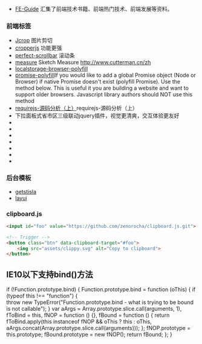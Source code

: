 





- [FE-Guide](https://github.com/zhaoqize/FE-Guide#%E7%A7%BB%E5%8A%A8UI%E6%A1%86%E6%9E%B6) 汇集了前端技术书籍、前端热门技术、前端发展等资料。

### 前端标签
- [Jcrop](https://github.com/tapmodo/Jcrop/tree/v0.9.12) 图片剪切
- [cropperjs](https://fengyuanchen.github.io/cropperjs/)   功能更强
- [perfect-scrollbar](git@github.com:zhouweiaccp/perfect-scrollbar.git) 滚动条
- [measure](https://utom.design/measure.html) Sketch Measure http://www.cutterman.cn/zh
- [localstorage-browser-polyfill](https://www.npmjs.com/package/localstorage-browser-polyfill)
- [promise-polyfill](https://github.com/taylorhakes/promise-polyfill)If you would like to add a global Promise object (Node or Browser) if native Promise doesn't exist (polyfill Promise). Use the method below. This is useful it you are building a website and want to support older browsers. Javascript library authors should NOT use this method
- [requirejs-源码分析（上）](https://blog.shenfq.com/2017/requirejs-%E6%BA%90%E7%A0%81%E5%88%86%E6%9E%90%EF%BC%88%E4%B8%8A%EF%BC%89/)requirejs-源码分析（上）
- [](https://github.com/foxiswho/city-picker)下拉面板式省市区三级联动jquery插件，视觉更清爽，交互体验更友好 
- []()
- []()
- []()
- []()
- []()
- []()
- []()



### 后台模板
- [getstisla](https://github.com/stisla/stisla#quick-start)
- [layui]()

###  clipboard.js
[](https://github.com/zenorocha/clipboard.js.git)
```html
<input id="foo" value="https://github.com/zenorocha/clipboard.js.git">

<!-- Trigger -->
<button class="btn" data-clipboard-target="#foo">
    <img src="assets/clippy.svg" alt="Copy to clipboard">
</button>
```
## IE10以下支持bind()方法
if (!Function.prototype.bind) {
    Function.prototype.bind = function (oThis) {
        if (typeof this !== "function") {      
            throw new TypeError("Function.prototype.bind - what is trying to be bound is not callable");
        }
        var aArgs = Array.prototype.slice.call(arguments, 1),
        fToBind = this,
        fNOP = function () {},
        fBound = function () {
            return fToBind.apply(this instanceof fNOP && oThis ? this : oThis, aArgs.concat(Array.prototype.slice.call(arguments)));
        };
        fNOP.prototype = this.prototype;
        fBound.prototype = new fNOP();
        return fBound;
    };
}